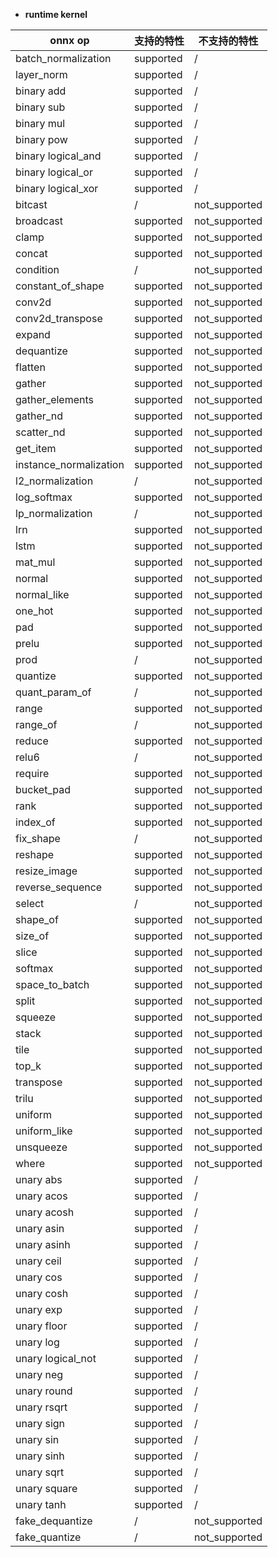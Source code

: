 * **runtime kernel**

| onnx op                | 支持的特性     | 不支持的特性        |
|------------------------|-----------|---------------|
| batch_normalization    | supported | /             |
| layer_norm             | supported | /             |
| binary add             | supported | /             |
| binary sub             | supported | /             |
| binary mul             | supported | /             |
| binary pow             | supported | /             |
| binary logical_and     | supported | /             |
| binary logical_or      | supported | /             |
| binary logical_xor     | supported | /             |
| bitcast                | /         | not_supported |
| broadcast              | supported | not_supported | 
| clamp                  | supported | not_supported | 
| concat                 | supported | not_supported | 
| condition              | /         | not_supported |
| constant_of_shape      | supported | not_supported | 
| conv2d                 | supported | not_supported | 
| conv2d_transpose       | supported | not_supported | 
| expand                 | supported | not_supported | 
| dequantize             | supported | not_supported | 
| flatten                | supported | not_supported | 
| gather                 | supported | not_supported | 
| gather_elements        | supported | not_supported | 
| gather_nd              | supported | not_supported | 
| scatter_nd             | supported | not_supported | 
| get_item               | supported | not_supported | 
| instance_normalization | supported | not_supported | 
| l2_normalization       | /         | not_supported |
| log_softmax            | supported | not_supported | 
| lp_normalization       | /         | not_supported |
| lrn                    | supported | not_supported | 
| lstm                   | supported | not_supported | 
| mat_mul                | supported | not_supported | 
| normal                 | supported | not_supported | 
| normal_like            | supported | not_supported | 
| one_hot                | supported | not_supported | 
| pad                    | supported | not_supported | 
| prelu                  | supported | not_supported | 
| prod                   | /         | not_supported |
| quantize               | supported | not_supported | 
| quant_param_of         | /         | not_supported |
| range                  | supported | not_supported | 
| range_of               | /         | not_supported |
| reduce                 | supported | not_supported | 
| relu6                  | /         | not_supported |
| require                | supported | not_supported | 
| bucket_pad             | supported | not_supported | 
| rank                   | supported | not_supported | 
| index_of               | supported | not_supported | 
| fix_shape              | /         | not_supported | 
| reshape                | supported | not_supported | 
| resize_image           | supported | not_supported | 
| reverse_sequence       | supported | not_supported | 
| select                 | /         | not_supported |
| shape_of               | supported | not_supported | 
| size_of                | supported | not_supported | 
| slice                  | supported | not_supported | 
| softmax                | supported | not_supported | 
| space_to_batch         | supported | not_supported | 
| split                  | supported | not_supported | 
| squeeze                | supported | not_supported | 
| stack                  | supported | not_supported | 
| tile                   | supported | not_supported | 
| top_k                  | supported | not_supported | 
| transpose              | supported | not_supported | 
| trilu                  | supported | not_supported | 
| uniform                | supported | not_supported | 
| uniform_like           | supported | not_supported | 
| unsqueeze              | supported | not_supported | 
| where                  | supported | not_supported | 
| unary abs              | supported | /             | 
| unary acos             | supported | /             | 
| unary acosh            | supported | /             | 
| unary asin             | supported | /             | 
| unary asinh            | supported | /             | 
| unary ceil             | supported | /             | 
| unary cos              | supported | /             | 
| unary cosh             | supported | /             | 
| unary exp              | supported | /             | 
| unary floor            | supported | /             | 
| unary log              | supported | /             | 
| unary logical_not      | supported | /             | 
| unary neg              | supported | /             | 
| unary round            | supported | /             | 
| unary rsqrt            | supported | /             | 
| unary sign             | supported | /             | 
| unary sin              | supported | /             | 
| unary sinh             | supported | /             | 
| unary sqrt             | supported | /             | 
| unary square           | supported | /             | 
| unary tanh             | supported | /             | 
| fake_dequantize        | /         | not_supported |
| fake_quantize          | /         | not_supported |